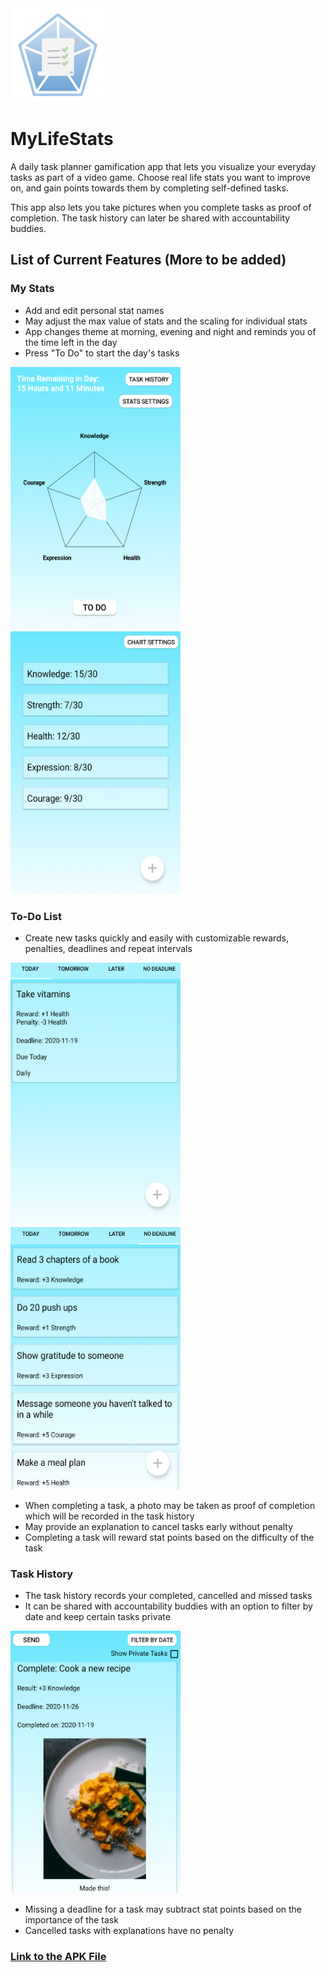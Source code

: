 <img src="./screenshots/logo.png" width="150" height="150"/>

# MyLifeStats
A daily task planner gamification app that lets you visualize your everyday tasks as part of a video game. Choose real life stats you want to improve on, and gain points towards them by completing self-defined tasks.

This app also lets you take pictures when you complete tasks as proof of completion. The task history can later be shared with accountability buddies.

## List of Current Features (More to be added)
### My Stats
- Add and edit personal stat names
- May adjust the max value of stats and the scaling for individual stats
- App changes theme at morning, evening and night and reminds you of the time left in the day
- Press "To Do" to start the day's tasks
<p float="left">
<img src="./screenshots/main_morning.png" width="272" height="420" />
<img src="./screenshots/stats_morning.png" width="272" height="420" />
</p>

### To-Do List
- Create new tasks quickly and easily with customizable rewards, penalties, deadlines and repeat intervals
<p float="left">
<img src="./screenshots/todo_today_morning.png" width="272" height="420" />
<img src="./screenshots/todo_nodeadline_morning.png" width="272" height="420" />
</p>

- When completing a task, a photo may be taken as proof of completion which will be recorded in the task history
- May provide an explanation to cancel tasks early without penalty
- Completing a task will reward stat points based on the difficulty of the task

### Task History
- The task history records your completed, cancelled and missed tasks
- It can be shared with accountability buddies with an option to filter by date and keep certain tasks private
<img src="./screenshots/taskhistory_complete_cooking.png" width="272" height="420" />

- Missing a deadline for a task may subtract stat points based on the importance of the task
- Cancelled tasks with explanations have no penalty

### [Link to the APK File](https://drive.google.com/file/d/1_Duwxvquy771WhmDOKegpYu_FFuz9MG9/view?usp=sharing)
